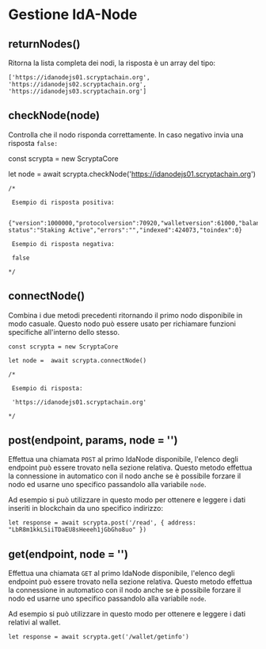 # Gestione IdA-Node

## returnNodes()

Ritorna la lista completa dei nodi, la risposta è un array del tipo:
```
['https://idanodejs01.scryptachain.org',  'https://idanodejs02.scryptachain.org',  'https://idanodejs03.scryptachain.org']
```
## checkNode(node)

Controlla che il nodo risponda correttamente. In caso negativo invia una risposta `false:`

const scrypta = new ScryptaCore

let node =  await scrypta.checkNode('https://idanodejs01.scryptachain.org')
```
/*

 Esempio di risposta positiva:

 {"version":1000000,"protocolversion":70920,"walletversion":61000,"balance":50.55998489,"obfuscation_balance":0,"blocks":424073,"timeoffset":0,"connections":21,"proxy":"","difficulty":32391.37336531,"testnet":false,"keypoololdest":1568297083,"keypoolsize":1001,"paytxfee":0,"relayfee":0.0001,"staking status":"Staking Active","errors":"","indexed":424073,"toindex":0}

 Esempio di risposta negativa: 

 false

*/
```

## connectNode()

Combina i due metodi precedenti ritornando il primo nodo disponibile in modo casuale. Questo nodo può essere usato per richiamare funzioni specifiche all'interno dello stesso.

```
const scrypta = new ScryptaCore

let node =  await scrypta.connectNode()

/*

 Esempio di risposta:

 'https://idanodejs01.scryptachain.org'

*/
```

## post(endpoint, params, node = '')

Effettua una chiamata `POST` al primo IdaNode disponibile, l'elenco degli endpoint può essere trovato nella sezione relativa. Questo metodo effettua la connessione in automatico con il nodo anche se è possibile forzare il nodo ed usarne uno specifico passandolo alla variabile `node`.

Ad esempio si può utilizzare in questo modo per ottenere e leggere i dati inseriti in blockchain da uno specifico indirizzo:

```
let response = await scrypta.post('/read', { address: "LbR8m1kkLSiiTDaEU8sHeeeh1jGbGho8uo" })
```

## get(endpoint, node = '')

Effettua una chiamata `GET` al primo IdaNode disponibile, l'elenco degli endpoint può essere trovato nella sezione relativa. Questo metodo effettua la connessione in automatico con il nodo anche se è possibile forzare il nodo ed usarne uno specifico passandolo alla variabile `node`.

Ad esempio si può utilizzare in questo modo per ottenere e leggere i dati relativi al wallet.

```
let response = await scrypta.get('/wallet/getinfo')
```
